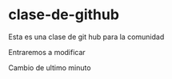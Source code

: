 clase-de-github
===============

Esta es una clase de git hub para la comunidad


Entraremos a modificar


Cambio de ultimo minuto
